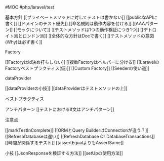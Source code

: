 #MOC #php/laravel/test  

基本方針
[[プライベートメソッドに対してテストは書かない]]
[[publicなAPIに書く]]
[[ドメインのテスト優先]]
[[命名規則は動作内容を付ける]]
[[AAAパターン]]
[[モックについて]]
[[テストメソッドは1つの動作検証につき1つ]]
[[デトロイト派とロンドン派]]
[[全体的な方針はDocで書く]]
[[テストメソッドの意図(Why)は必ず書く]]

Factory

[[Factoryはid決め打ちしない]]
[[複数Factoryはヘルパーに分ける]]
[[LaravelのFactoryベストプラクティス(仮)]]
[[Custom Factory]]
[[Seederの使い道]]

dataProvider

[[dataProviderの小技]]
[[dataProviderはテストメソッドの上]]

ベストプラクティス

アンチパターン
[[テストにおけるif文はアンチパターン]]

注意点

[[markTestInComplete]]
[[ORMとQuery BuilderはConnectionが違う？]]
[[RefreshDatabaseは遅い]]
[[RefreshDatabase Or DatabaseTransactions]]
[[時間が関係するテスト]]
[[assertEqualよりもAssertSame]]

小技
[[JsonResponseを検証する方法]]
[[setUpの使用方法]]



